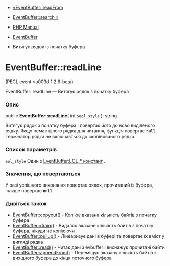 - [«EventBuffer::readFrom](eventbuffer.readfrom.md)
- [EventBuffer::search »](eventbuffer.search.md)

- [PHP Manual](index.md)
- [EventBuffer](class.eventbuffer.md)
- Витягує рядок із початку буфера

# EventBuffer::readLine

(PECL event \>u003d 1.2.6-beta)

EventBuffer::readLine — Витягує рядок з початку буфера

### Опис

public **EventBuffer::readLine**( int `$eol_style` ): string

Витягує рядок з початку буфера і повертає його до ново виділеного
рядку. Якщо немає цілого рядка для читання, функція повертає **`null`**.
Термінатор рядка не включається до скопійованого рядка.

### Список параметрів

`eol_style`
Один з [EventBuffer:EOL\_\*
констант](class.eventbuffer.md#eventbuffer.constants) .

### Значення, що повертаються

У разі успішного виконання повертає рядок, прочитаний із буфера,
інакше повертає **`null`**.

### Дивіться також

- [EventBuffer::copyout()](eventbuffer.copyout.md) - Копіює
вказана кількість байтів з початку буфера
- [EventBuffer::drain()](eventbuffer.drain.md) - Видаляє вказане
кількість байтів з початку буфера, нікуди не копіюючи
- [EventBuffer::pullup()](eventbuffer.pullup.md) - Лінеаризує
дані в буфері та повертає їх вміст у вигляді рядка
- [EventBuffer::read()](eventbuffer.read.md) - Читає дані з
evbuffer і виснажує прочитані байти
- [EventBuffer::appendFrom()](eventbuffer.appendfrom.md) -
Переміщує вказану кількість байтів з вихідного буфера до кінця
поточного буфера
